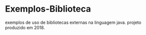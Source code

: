 # Exemplos-Biblioteca
exemplos de uso de bibliotecas externas na linguagem java. projeto produzido em 2018.
